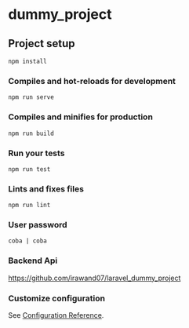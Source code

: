 # dummy_project

## Project setup
```
npm install
```

### Compiles and hot-reloads for development
```
npm run serve
```

### Compiles and minifies for production
```
npm run build
```

### Run your tests
```
npm run test
```

### Lints and fixes files
```
npm run lint
```
### User password
```
coba | coba
```
### Backend Api
https://github.com/irawand07/laravel_dummy_project

### Customize configuration
See [Configuration Reference](https://cli.vuejs.org/config/).
